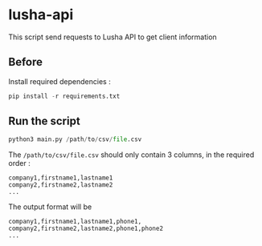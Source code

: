 # lusha-api
This script send requests to Lusha API to get client information

## Before
Install required dependencies :
```python
pip install -r requirements.txt
```

## Run the script
```python
python3 main.py /path/to/csv/file.csv
```

The `/path/to/csv/file.csv` should only contain 3 columns, in the required order :
```csv
company1,firstname1,lastname1
company2,firstname2,lastname2
...
```

The output format will be 
```csv
company1,firstname1,lastname1,phone1,
company2,firstname2,lastname2,phone1,phone2
...
```
